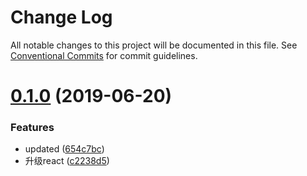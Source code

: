 # Change Log

All notable changes to this project will be documented in this file.
See [Conventional Commits](https://conventionalcommits.org) for commit guidelines.

# [0.1.0](https://github.com/stbui/react-admin-kit/compare/v0.0.6...v0.1.0) (2019-06-20)


### Features

* updated ([654c7bc](https://github.com/stbui/react-admin-kit/commit/654c7bc))
* 升级react ([c2238d5](https://github.com/stbui/react-admin-kit/commit/c2238d5))
